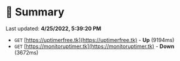 # 📖 Summary
Last updated: **4/25/2022, 5:39:20 PM**

- `GET` [https://uptimerfree.tk](https://uptimerfree.tk) - **Up** (9194ms)
- `GET` [https://monitoruptimer.tk](https://monitoruptimer.tk) - **Down** (3672ms)
